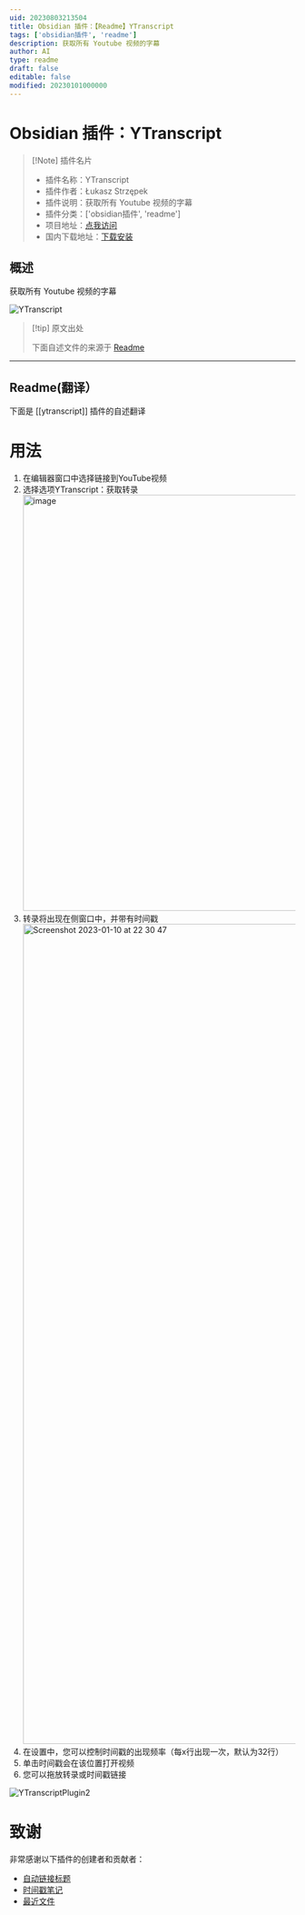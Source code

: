 ```yaml
---
uid: 20230803213504
title: Obsidian 插件：【Readme】YTranscript
tags: ['obsidian插件', 'readme']
description: 获取所有 Youtube 视频的字幕
author: AI
type: readme
draft: false
editable: false
modified: 20230101000000
---
```


# Obsidian 插件：YTranscript

> [!Note] 插件名片
> - 插件名称：YTranscript
> - 插件作者：Łukasz Strzępek
> - 插件说明：获取所有 Youtube 视频的字幕
> - 插件分类：['obsidian插件', 'readme']
> - 项目地址：[点我访问](https://github.com/lstrzepek/obsidian-yt-transcript)
> - 国内下载地址：[下载安装](https://pkmer.cn/products/plugin/pluginMarket/?ytranscript)

## 概述

获取所有 Youtube 视频的字幕

![YTranscript](https://cdn.pkmer.cn/covers/ytranscript.gif!pkmer)

> [!tip] 原文出处
> 
>下面自述文件的来源于 [Readme](https://ghproxy.net/https://raw.githubusercontent.com/lstrzepek/obsidian-yt-transcript/master/README.md)
> 

---

## Readme(翻译）

下面是 [[ytranscript]] 插件的自述翻译



# 用法
1. 在编辑器窗口中选择链接到YouTube视频
2. 选择选项YTranscript：获取转录 <img width="732" alt="image" src="https://user-images.githubusercontent.com/185352/211156960-8e9ae258-312a-4df6-acaf-d86eb69783fc.png">
3. 转录将出现在侧窗口中，并带有时间戳 <img width="1443" alt="Screenshot 2023-01-10 at 22 30 47" src="https://user-images.githubusercontent.com/185352/211666716-10df23de-d109-4143-af5d-223a60d0469c.png">
4. 在设置中，您可以控制时间戳的出现频率（每x行出现一次，默认为32行）
5. 单击时间戳会在该位置打开视频
6. 您可以拖放转录或时间戳链接

![YTranscriptPlugin2](https://user-images.githubusercontent.com/185352/212565518-3afc897a-84f1-479c-b588-cd35dd8b6cd3.gif)

# 致谢
非常感谢以下插件的创建者和贡献者：
- [自动链接标题](https://github.com/zolrath/obsidian-auto-link-title)
- [时间戳笔记](https://github.com/juliang22/ObsidianTimestampNotes)
- [最近文件](https://github.com/tgrosinger/recent-files-obsidian)



